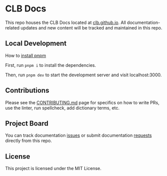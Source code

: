 # CLB Docs

This repo houses the CLB Docs located at [clb.github.io](https://clb.github.io/).
All documentation-related updates and new content will be tracked and maintained in this repo.

## Local Development

How to [install pnpm](https://pnpm.io/installation)

First, run `pnpm i` to install the dependencies.

Then, run `pnpm dev` to start the development server and visit localhost:3000.

## Contributions

Please see the [CONTRIBUTING.md](CONTRIBUTING.md) page for specifics on how to write PRs, use the linter, run spellcheck, add dictionary terms, etc.

## Project Board

You can track documentation [issues](https://github.com/mlabs-haskell/clb-docs/issues)
or submit documentation [requests](https://github.com/mlabs-haskell/clb-docs/issues/new/choose)
directly from this repo.

## License

This project is licensed under the MIT License.

